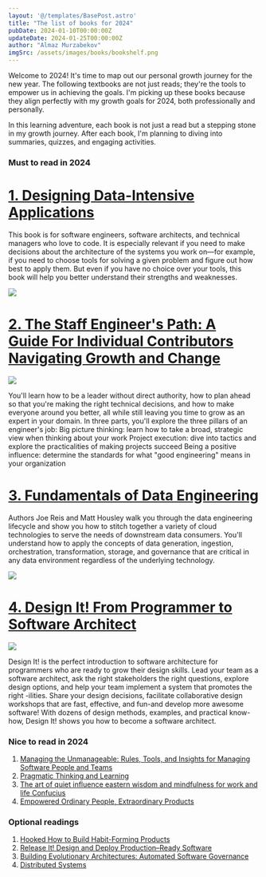 ```yaml
---
layout: '@/templates/BasePost.astro'
title: "The list of books for 2024"
pubDate: 2024-01-10T00:00:00Z
updateDate: 2024-01-25T00:00:00Z
author: "Almaz Murzabekov"
imgSrc: /assets/images/books/bookshelf.png
---
```


 Welcome to 2024! 
 It's time to map out our personal growth journey for the new year. The following textbooks are not just reads; they're the tools to empower us in achieving the goals. I'm picking up these books because they align perfectly with my growth goals for 2024, both professionally and personally.

 In this learning adventure, each book is not just a read but a stepping stone in my growth journey. After each book, I'm planning to diving into summaries, quizzes, and engaging activities.


### Must to read in 2024
<div>
    <h1 className="text-sm font-bold"><a href="https://www.amazon.co.uk/dp/1449373321" target="blank">1. Designing Data-Intensive Applications</a></h1>
    <div className="flex md:flex-row md:justify-center">    
        <p className="justify-items: stretch">This book is for software engineers, software architects, and technical managers who love to code. It is especially relevant if you need to make decisions about the architecture of the systems you work on—for example, if you need to choose tools for solving a given problem and figure out how best to apply them. But even if you have no choice over your tools, this book will help you better understand their strengths and weaknesses.</p>
        <div className="shrink-0">
            <img className="h-80 w-72" src="/assets/images/books/2024/ddia_book_cover.jpg" />
        </div>
    </div>
</div>
<div>
    <h1 className="text-sm font-bold"><a href="https://www.amazon.co.uk/dp/1098118731" target="blank">2. The Staff Engineer's Path: A Guide For Individual Contributors Navigating Growth and Change</a></h1>
    <div className="flex">    
        <div className="shrink-0">
            <img className="h-80 w-72" src="/assets/images/books/2024/staff_eng_book_cover.jpg" />
        </div>
        <p className="text-right pl-2">You'll learn how to be a leader without direct authority, how to plan ahead so that you're making the right technical decisions, and how to make everyone around you better, all while still leaving you time to grow as an expert in your domain. In three parts, you'll explore the three pillars of an engineer's job: Big picture thinking: learn how to take a broad, strategic view when thinking about your work Project execution: dive into tactics and explore the practicalities of making projects succeed Being a positive influence: determine the standards for what "good engineering" means in your organization</p>
    </div>
</div>
<div>
    <h1 className="text-sm font-bold"><a href="https://www.amazon.com/dp/1098108302/" target="blank">3. Fundamentals of Data Engineering</a></h1>
    <div className="flex md:flex-row md:justify-center">    
        <p className="justify-items: stretch">Authors Joe Reis and Matt Housley walk you through the data engineering lifecycle and show you how to stitch together a variety of cloud technologies to serve the needs of downstream data consumers. You'll understand how to apply the concepts of data generation, ingestion, orchestration, transformation, storage, and governance that are critical in any data environment regardless of the underlying technology.</p>
        <div className="shrink-0">
            <img className="h-80 w-72" src="/assets/images/books/2024/fundamentals_of_de_book_cover.jpg" />
        </div>
    </div>
</div>
<div>
    <h1 className="text-sm font-bold"><a href="https://www.amazon.co.uk/dp/1680502093" target="blank">4. Design It! From Programmer to Software Architect</a></h1>
    <div className="flex">    
        <div className="shrink-0">
            <img className="h-80 w-72" src="/assets/images/books/2024/desing_it_book_cover.jpg" />
        </div>
        <p className="ml-auto pl-2 text-align-right">Design It! is the perfect introduction to software architecture for programmers who are ready to grow their design skills. Lead your team as a software architect, ask the right stakeholders the right questions, explore design options, and help your team implement a system that promotes the right -ilities. Share your design decisions, facilitate collaborative design workshops that are fast, effective, and fun-and develop more awesome software! With dozens of design methods, examples, and practical know-how, Design It! shows you how to become a software architect.</p>
    </div>
</div>


### Nice to read in 2024
1. [Managing the Unmanageable: Rules, Tools, and Insights for Managing Software People and Teams](https://www.amazon.com/dp/0135667364/)
1. [Pragmatic Thinking and Learning](https://www.amazon.com/dp/1934356050)
1. [The art of quiet influence eastern wisdom and mindfulness for work and life Confucius](https://www.amazon.com/dp/B07H7F8HDW/)
1. [Empowered Ordinary People, Extraordinary Products](https://www.amazon.com/dp/111969129X)

### Optional readings
1. [Hooked How to Build Habit-Forming Products](https://www.amazon.com/dp/B00HZY1N0K)
1. [Release It! Design and Deploy Production–Ready Software](https://www.amazon.co.uk/dp/1680502395)
1. [Building Evolutionary Architectures: Automated Software Governance](https://www.amazon.co.uk/dp/1492097543/)
1. [Distributed Systems](https://www.amazon.co.uk/dp/9081540637)
